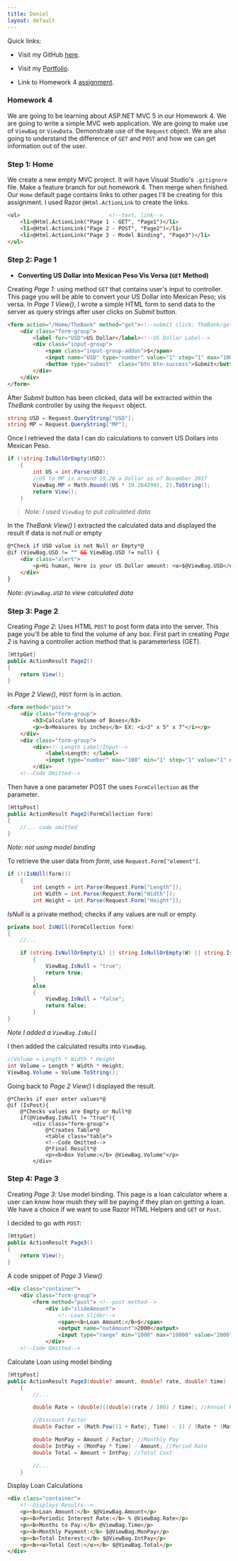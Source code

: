 ```yaml
---
title: Daniel
layout: default
---
```


Quick links:

* Visit my GitHub [here](https://github.com/tapiad).

* Visit my [Portfolio](https://tapiad.github.io).

* Link to Homework 4 [assignment](http://www.wou.edu/~morses/classes/cs46x/assignments/HW4.html).


### Homework 4

We are going to be learning about ASP.NET MVC 5 in our Homework 4. We are going to write a simple MVC web application. We are going to make use of `ViewBag` or `ViewData`. Demonstrate use of the `Request` object. We are also going to understand the difference of `GET` and `POST` and how we can get information out of the user. 


### Step 1: Home

We create a new empty MVC project. It will have Visual Studio's `.gitignore` file. Make a feature branch for out homework 4. Then merge when finished. Our `Home` default page contains links to other pages I'll be creating for this assignment. I used Razor `@Html.ActionLink` to create the links.

```html
<ul>							<!--text, link-->
   	<li>@Html.ActionLink("Page 1 - GET", "Page1")</li>
	<li>@Html.ActionLink("Page 2 - POST", "Page2")</li>
	<li>@Html.ActionLink("Page 3 - Model Binding", "Page3")</li>
</ul>
```


### Step 2: Page 1 

* **Converting US Dollar into Mexican Peso Vis Versa (`GET` Method)**

Creating *Page 1*: using method `GET` that contains user's input to controller. This page you will be able to convert your US Dollar into Mexican Peso; vis versa. In *Page 1 View()*, I wrote a simple HTML form to send data to the server as query strings after user clicks on *Submit* button. 

```html
<form action="/Home/TheBank" method="get"><!--submit click: TheBank/get method-->
	<div class="form-group">
		<label for="USD">US Dollar</label><!--US Dollar Label-->
		<div class="input-group">
 			<span class="input-group-addon">$</span>
			<input name="USD" type="number" value="1" step="1" max="1000" min="1">
			<button type="submit"  class="btn btn-success">Submit</button>
		</div>
	</div>
</form>
```

After *Submit* button has been clicked, data will be extracted within the *TheBank* controller by using the `Request` object.

```cs
string USD = Request.QueryString["USD"];
string MP = Request.QueryString["MP"];
```

Once I retrieved the data I can do calculations to convert US Dollars into Mexican Peso.

```cs
if (!string.IsNullOrEmpty(USD))
	{
		int US = int.Parse(USD);
		//US to MP is around 19.26 a Dollar as of November 2017
		ViewBag.MP = Math.Round((US * 19.264299), 2).ToString();
		return View();
	}
```
> *Note: I used `ViewBag` to put calculated data*

In the *TheBank View()* I extracted the calculated data and displayed the result if data is not null or empty

```html
@*Check if USD value is not Null or Empty*@
@if (ViewBag.USD != "" && ViewBag.USD != null) {
	<div class="alert">
		<p>Hi human, Here is your US Dollar amount: <u>$@ViewBag.USD</u></p>
	</div>
}
```
*Note: `@ViewBag.USD` to view calculated data*

### Step 3: Page 2

Creating *Page 2*: Uses HTML `POST` to post form data into the server. This page you'll be able to find the volume of any box. First part in creating *Page 2* is having a controller action method that is parameterless (GET).

```cs
[HttpGet]
public ActionResult Page2()
{
	return View();
}
```

In *Page 2 View()*, `POST` form is in action.
```html
<form method="post">
	<div class="form-group">
		<h3>Calculate Volume of Boxes</h3>
		<p><b>Measures by inches</b> EX: <i>3" x 5" x 7"</i></p>
	</div>
	<div class="form-group">
		<div><!--Length Label/Input-->
			<label>Length: </label>
			<input type="number" max="100" min="1" step="1" value="1" name="Length"/>
		</div>
	<!--Code Omitted-->
```

Then have a one parameter POST the uses `FormCollection` as the parameter.

```cs
[HttpPost]
public ActionResult Page2(FormCollection form)
{
	//... code omitted
}
```
*Note: not using model binding*

To retrieve the user data from *form*, use `Request.Form["element"]`.

```cs
if (!(IsNUll(form)))
	{
		int Length = int.Parse(Request.Form["Length"]);
		int Width = int.Parse(Request.Form["Width"]);
		int Height = int.Parse(Request.Form["Height"]);
```

*IsNull* is a private method; checks if any values are null or empty.
```cs
private bool IsNUll(FormCollection form)
{
	//...         

	if (string.IsNullOrEmpty(L) || string.IsNullOrEmpty(W) || string.IsNullOrEmpty(H))
		{
			ViewBag.IsNull = "true";
			return true;
		}
		else
		{
			ViewBag.IsNull = "false";
			return false;
		}
}
```
*Note I added a `ViewBag.IsNull`*

I then added the calculated results into `ViewBag`.

```cs
//Volume = Length * Width * Height
int Volume = Length * Width * Height; 
ViewBag.Volume = Volume.ToString();
```

Going back to *Page 2 View()* I displayed the result.
```cshtml
@*Checks if user enter values*@
@if (IsPost){
	@*Checks values are Empty or Null*@
	if(@ViewBag.IsNull != "true"){
		<div class="form-group">
			@*Creates Table*@
			<table class="table">
			<!--Code Omitted-->
			@*Final Result*@
			<p><b>Box Volume:</b> @ViewBag.Volume"</p>
		</div>
```


### Step 4: Page 3

Creating *Page 3*: Use model binding. This page is a loan calculator where a user can know how mush they will be paying if they plan on getting a loan. We have a choice if we want to use Razor HTML Helpers and `GET` or `Post`.

I decided to go with `POST`:

```cs
[HttpGet]
public ActionResult Page3()
{
	return View();
}
```

A code snippet of *Page 3 View()*

```html
<div class="container">
	<div class="form-group">
		<form method="post"> <!--post method-->
			<div id="slideAmount">
				<!--Loan Slider-->
				<span><b>Loan Amount:</b>$</span>
				<output name="outAmount">2000</output>
				<input type="range" min="1000" max="10000" value="2000" name="amount" class="slider" oninput="outAmount.value = amount.value">
			</div>
	<!--Code Omitted-->
```

Calculate Loan using model binding

```cs
[HttpPost]
public ActionResult Page3(double? amount, double? rate, double? time)
	{
		//...

		double Rate = (double)((double)(rate / 100) / time); //Annual Rate

		//Discount Factor
		double Factor = (Math.Pow((1 + Rate), Time) - 1) / (Rate * (Math.Pow((1 + Rate), Time)));

		double MonPay = Amount / Factor; //Monthly Pay
		double IntPay = (MonPay * Time) - Amount; //Period Rate
		double Total = Amount + IntPay; //Total Cost

		//...
	}
```

Display Loan Calculations

```html
<div class="container">
	<!--Displays Results-->
	<p><b>Loan Amount:</b> $@ViewBag.Amount</p>
	<p><b>Periodic Interest Rate:</b> % @ViewBag.Rate</p>
	<p><b>Months to Pay:</b> @ViewBag.Time</p>
	<p><b>Monthly Payment:</b> $@ViewBag.MonPay</p>
	<p><b>Total Interest:</b> $@ViewBag.IntPay</p>
	<p><b><u>Total Cost:</u></b> $@ViewBag.Total</p>
</div>
```







